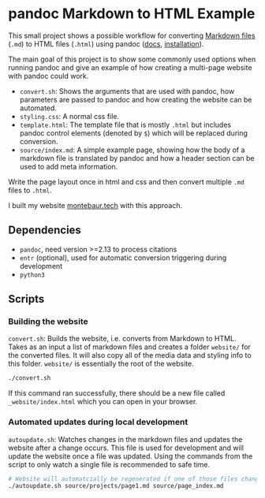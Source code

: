 # pandoc Markdown to HTML Example

This small project shows a possible workflow for converting [Markdown files](https://docs.github.com/de/get-started/writing-on-github/getting-started-with-writing-and-formatting-on-github/basic-writing-and-formatting-syntax) (`.md`) to HTML files (`.html`) using pandoc ([docs](https://pandoc.org/MANUAL.html), [installation](https://pandoc.org/installing.html)).

The main goal of this project is to show some commonly used options when running pandoc and give an example of how creating a multi-page website with pandoc could work.

- `convert.sh`: Shows the arguments that are used with pandoc, how parameters are passed to pandoc and how creating the website can be automated.
- `styling.css`: A normal css file.
- `template.html`: The template file that is mostly `.html` but includes pandoc control elements (denoted by `$`) which will be replaced during conversion.
- `source/index.md`: A simple example page, showing how the body of a markdown file is translated by pandoc and how a header section can be used to add meta information.

Write the page layout once in html and css and then convert multiple `.md` files to `.html`.

I built my website [montebaur.tech](https://montebaur.tech/projects/mtb_tech_info.html) with this approach.

## Dependencies

- `pandoc`, need version >=2.13 to process citations
- `entr` (optional), used for automatic conversion triggering during development
- `python3`

## Scripts

### Building the website

`convert.sh`: Builds the website, i.e. converts from Markdown to HTML. Takes as an input a list of markdown files and creates a folder `website/` for the converted files. It will also copy all of the media data and styling info to this folder. `website/` is essentially the root of the website.

```bash
./convert.sh
```

If this command ran successfully, there should be a new file called `_website/index.html` which you can open in your browser.

### Automated updates during local development

`autoupdate.sh`: Watches changes in the markdown files and updates the website after a change occurs. This file is used for development and will update the website once a file was updated. Using the commands from the script to only watch a single file is recommended to safe time.

```bash
# Website will automatcially be regenerated if one of those files changes:
./autoupdate.sh source/projects/page1.md source/page_index.md
```
